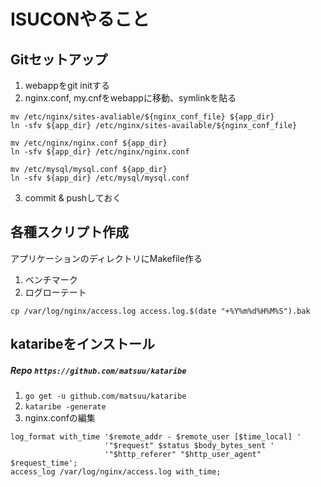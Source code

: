 # ISUCONやること

## Gitセットアップ
1. webappをgit initする
2. nginx.conf, my.cnfをwebappに移動、symlinkを貼る
```
mv /etc/nginx/sites-avaliable/${nginx_conf_file} ${app_dir}
ln -sfv ${app_dir} /etc/nginx/sites-available/${nginx_conf_file}

mv /etc/nginx/nginx.conf ${app_dir}
ln -sfv ${app_dir} /etc/nginx/nginx.conf

mv /etc/mysql/mysql.conf ${app_dir}
ln -sfv ${app_dir} /etc/mysql/mysql.conf
```
3. commit & pushしておく

## 各種スクリプト作成
アプリケーションのディレクトリにMakefile作る
1. ベンチマーク
2. ログローテート
```
cp /var/log/nginx/access.log access.log.$(date "+%Y%m%d%H%M%S").bak
```

## kataribeをインストール
##### Repo `https://github.com/matsuu/kataribe`
1. `go get -u github.com/matsuu/kataribe`
2. `kataribe -generate`
3. nginx.confの編集
```
log_format with_time '$remote_addr - $remote_user [$time_local] '
                     '"$request" $status $body_bytes_sent '
                     '"$http_referer" "$http_user_agent" $request_time';
access_log /var/log/nginx/access.log with_time;
```
